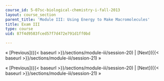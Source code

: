 ```yaml
---
course_id: 5-07sc-biological-chemistry-i-fall-2013
layout: course_section
parent_title: 'Module III: Using Energy to Make Macromolecules'
title: Exam III
type: course
uid: 87f4d9583fced57f7d472e791d1ff0bd

---
```


« [Previous]({{< baseurl >}}/sections/module-iii/session-20) | [Next]({{< baseurl >}}/sections/module-iii/session-21) »

« [Previous]({{< baseurl >}}/sections/module-iii/session-20) | [Next]({{< baseurl >}}/sections/module-iii/session-21) »